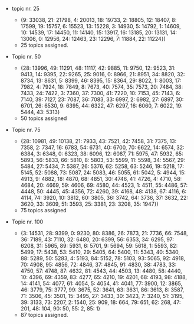 

* topic nr. 25
  * {9: 33038, 21: 21798, 4: 20013, 18: 19733, 2: 18805, 12: 18407, 8: 17599, 19: 15757, 6: 15523, 13: 15228, 3: 14930, 5: 14792, 1: 14609, 10: 14539, 17: 14450, 11: 14140, 15: 13917, 16: 13185, 20: 13131, 14: 13006, 0: 12956, 24: 12463, 23: 12296, 7: 11884, 22: 11224}) 
  * 25 topics assigned.
  

* Topic nr. 50
  * {28: 13996, 49: 11291, 48: 11117, 42: 9885, 11: 9750, 12: 9523, 31: 9413, 14: 9395, 22: 9265, 25: 9016, 0: 8966, 21: 8951, 34: 8820, 32: 8734, 13: 8631, 5: 8399, 46: 8395, 15: 8364, 29: 8022, 1: 8003, 17: 7982, 4: 7924, 18: 7849, 8: 7673, 40: 7574, 35: 7573, 20: 7484, 38: 7433, 24: 7422, 3: 7360, 37: 7300, 41: 7220, 10: 7153, 45: 7143, 6: 7140, 39: 7127, 23: 7087, 36: 7083, 33: 6997, 2: 6982, 27: 6897, 30: 6701, 26: 6530, 9: 6395, 44: 6322, 47: 6297, 16: 6060, 7: 6022, 19: 5444, 43: 5313}
  * 50 topics assigned


* Topic nr. 75
  * {28: 10981, 49: 10138, 21: 7933, 43: 7521, 42: 7458, 31: 7375, 13: 7358, 2: 7347, 16: 6783, 54: 6731, 40: 6700, 70: 6622, 14: 6574, 32: 6384, 3: 6348, 0: 6323, 38: 6096, 12: 6087, 71: 5975, 47: 5932, 65: 5893, 56: 5833, 66: 5810, 8: 5803, 53: 5599, 11: 5598, 34: 5567, 29: 5484, 27: 5434, 7: 5387, 26: 5376, 62: 5258, 63: 5246, 19: 5218, 17: 5145, 52: 5088, 73: 5087, 24: 5083, 46: 5055, 61: 5042, 5: 4944, 15: 4913, 9: 4882, 18: 4870, 68: 4851, 30: 4746, 41: 4726, 4: 4710, 58: 4684, 20: 4669, 59: 4606, 69: 4580, 44: 4523, 1: 4511, 55: 4486, 57: 4448, 50: 4445, 45: 4356, 72: 4260, 39: 4168, 48: 4138, 67: 4116, 6: 4114, 74: 3920, 10: 3812, 60: 3805, 36: 3742, 64: 3736, 37: 3632, 22: 3620, 33: 3609, 51: 3593, 25: 3381, 23: 3208, 35: 1947})
  * 75 topics assigned

* Topic nr. 100
  * {3: 14531, 28: 9399, 0: 9230, 80: 8386, 26: 7873, 21: 7736, 66: 7548, 36: 7189, 43: 7110, 32: 6480, 20: 6399, 56: 6353, 34: 6295, 97: 6208, 31: 5965, 89: 5931, 6: 5701, 9: 5694, 59: 5618, 1: 5593, 82: 5499, 17: 5438, 53: 5410, 29: 5405, 64: 5400, 11: 5343, 40: 5340, 88: 5289, 50: 5283, 4: 5193, 84: 5152, 78: 5103, 93: 5065, 92: 4918, 70: 4908, 95: 4856, 72: 4846, 37: 4845, 91: 4830, 38: 4783, 33: 4750, 57: 4748, 87: 4632, 81: 4543, 44: 4503, 13: 4480, 58: 4440, 10: 4396, 69: 4359, 83: 4277, 65: 4210, 19: 4201, 68: 4193, 98: 4188, 14: 4141, 54: 4077, 61: 4054, 5: 4054, 41: 4041, 77: 3900, 12: 3865, 46: 3779, 75: 3777, 99: 3675, 52: 3641, 63: 3631, 86: 3613, 8: 3587, 71: 3506, 45: 3501, 15: 3495, 27: 3433, 30: 3423, 7: 3240, 51: 3195, 39: 3133, 73: 2207, 2: 1540, 25: 909, 18: 664, 79: 651, 62: 268, 47: 201, 48: 104, 90: 50, 55: 2, 85: 1}
  * 87 topics assigned.


